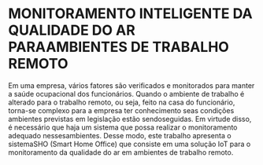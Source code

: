 # MONITORAMENTO INTELIGENTE DA QUALIDADE DO AR PARAAMBIENTES DE TRABALHO REMOTO
 Em uma empresa, vários fatores são verificados e monitorados para manter a saúde ocupacional dos funcionários.  Quando o ambiente de trabalho é alterado para o trabalho remoto, ou seja, feito na casa do funcionário, torna-se complexo para a empresa ter conhecimento seas condições ambientes previstas em legislação estão sendoseguidas.  Em virtude disso, é necessário que haja um sistema que possa realizar o monitoramento adequado nessesambientes.  Desse modo, este trabalho apresenta o sistemaSHO (Smart Home Office) que consiste em uma solução IoT para o monitoramento da qualidade do ar em ambientes de trabalho remoto.
